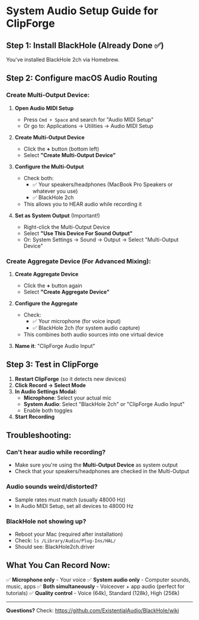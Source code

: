 # System Audio Setup Guide for ClipForge

## Step 1: Install BlackHole (Already Done ✅)

You've installed BlackHole 2ch via Homebrew.

## Step 2: Configure macOS Audio Routing

### Create Multi-Output Device:

1. **Open Audio MIDI Setup**
   - Press `Cmd + Space` and search for "Audio MIDI Setup"
   - Or go to: Applications → Utilities → Audio MIDI Setup

2. **Create Multi-Output Device**
   - Click the **+** button (bottom left)
   - Select **"Create Multi-Output Device"**

3. **Configure the Multi-Output**
   - Check both:
     - ✅ Your speakers/headphones (MacBook Pro Speakers or whatever you use)
     - ✅ BlackHole 2ch
   - This allows you to HEAR audio while recording it

4. **Set as System Output** (Important!)
   - Right-click the Multi-Output Device
   - Select **"Use This Device For Sound Output"**
   - Or: System Settings → Sound → Output → Select "Multi-Output Device"

### Create Aggregate Device (For Advanced Mixing):

1. **Create Aggregate Device**
   - Click the **+** button again
   - Select **"Create Aggregate Device"**

2. **Configure the Aggregate**
   - Check:
     - ✅ Your microphone (for voice input)
     - ✅ BlackHole 2ch (for system audio capture)
   - This combines both audio sources into one virtual device

3. **Name it**: "ClipForge Audio Input"

## Step 3: Test in ClipForge

1. **Restart ClipForge** (so it detects new devices)
2. **Click Record → Select Mode**
3. **In Audio Settings Modal:**
   - **Microphone**: Select your actual mic
   - **System Audio**: Select "BlackHole 2ch" or "ClipForge Audio Input"
   - Enable both toggles
4. **Start Recording**

## Troubleshooting:

### Can't hear audio while recording?
- Make sure you're using the **Multi-Output Device** as system output
- Check that your speakers/headphones are checked in the Multi-Output

### Audio sounds weird/distorted?
- Sample rates must match (usually 48000 Hz)
- In Audio MIDI Setup, set all devices to 48000 Hz

### BlackHole not showing up?
- Reboot your Mac (required after installation)
- Check: `ls /Library/Audio/Plug-Ins/HAL/`
- Should see: BlackHole2ch.driver

## What You Can Record Now:

✅ **Microphone only** - Your voice
✅ **System audio only** - Computer sounds, music, apps
✅ **Both simultaneously** - Voiceover + app audio (perfect for tutorials)
✅ **Quality control** - Voice (64k), Standard (128k), High (256k)

---

**Questions?** Check: https://github.com/ExistentialAudio/BlackHole/wiki
